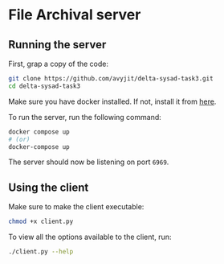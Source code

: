 # File Archival server

## Running the server
First, grap a copy of the code:
```bash
git clone https://github.com/avyjit/delta-sysad-task3.git
cd delta-sysad-task3
```

Make sure you have docker installed. If not, install it from [here](https://docs.docker.com/engine/installation/).

To run the server, run the following command:
```bash
docker compose up
# (or)
docker-compose up
```
The server should now be listening on port `6969`.

## Using the client
Make sure to make the client executable:
```bash
chmod +x client.py
```

To view all the options available to the client, run:
```bash
./client.py --help
```